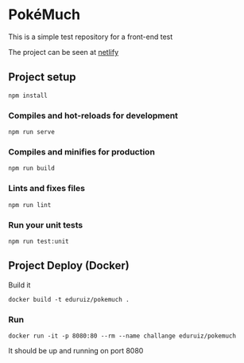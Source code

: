 # PokéMuch

This is a simple test repository for a front-end test

The project can be seen at [netlify](https://modest-lalande-8b9dd8.netlify.app/)

## Project setup
```
npm install
```

### Compiles and hot-reloads for development
```
npm run serve
```

### Compiles and minifies for production
```
npm run build
```

### Lints and fixes files
```
npm run lint
```

### Run your unit tests
```
npm run test:unit
```

## Project Deploy (Docker)

Build it
```
docker build -t eduruiz/pokemuch .
```

### Run
```
docker run -it -p 8080:80 --rm --name challange eduruiz/pokemuch
```

It should be up and running on port 8080
